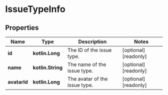 
# IssueTypeInfo

## Properties
Name | Type | Description | Notes
------------ | ------------- | ------------- | -------------
**id** | **kotlin.Long** | The ID of the issue type. |  [optional] [readonly]
**name** | **kotlin.String** | The name of the issue type. |  [optional] [readonly]
**avatarId** | **kotlin.Long** | The avatar of the issue type. |  [optional] [readonly]



